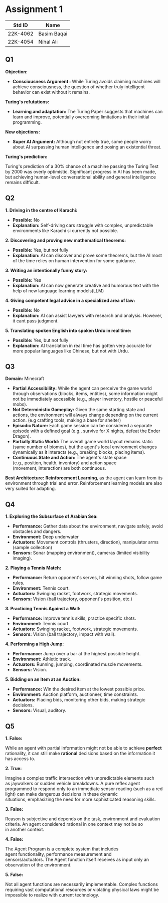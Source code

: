 # Assignment 1
|Std ID|Name|
|------|-|
|22K-4062|Basim Baqai|
|22K-4054|Nihal Ali|

## Q1
**Objection:**

- **Consciousness Argument :** While Turing avoids claiming machines will achieve consciousness, the question of whether truly intelligent behavior can exist without it remains.

**Turing's refutations:**

- **Learning and adaptation:** The Turing Paper suggests that machines can learn and improve, potentially overcoming limitations in their initial programming.

**New objections:**

- **Super AI Argument:** Although not entirely true, some people worry about AI surpassing human intelligence and posing an existential threat.

**Turing's prediction:**

Turing's prediction of a 30% chance of a machine passing the Turing Test by 2000 was overly optimistic. Significant progress in AI has been made, but achieving human-level conversational ability and general intelligence remains difficult.

## Q2

**1. Driving in the centre of Karachi:**

- **Possible:** No
- **Explanation:** Self-driving cars struggle with complex, unpredictable environments like Karachi si currently not possible.

**2. Discovering and proving new mathematical theorems:**

- **Possible:** Yes, but not fully
- **Explanation:** AI can discover and prove some theorems, but the AI most of the time relies on human intervention for some guidance.

**3. Writing an intentionally funny story:**

- **Possible:** Yes
- **Explanation:** AI can now generate creative and humorous text with the help of new language learning models(LLM)

**4. Giving competent legal advice in a specialized area of law:**

- **Possible:** No
- **Explanation:** AI can assist lawyers with research and analysis. However, it cant pass judgment.

**5. Translating spoken English into spoken Urdu in real time:**

- **Possible:** Yes, but not fully
- **Explanation:** AI translation in real time has gotten very accurate for more popular languages like Chinese, but not with Urdu.
  
## Q3

**Domain:** Minecraft 


- **Partial Accessibility:** While the agent can perceive the game world through observations (blocks, items, entities), some information might not be immediately accessible (e.g., player inventory, hostile or peaceful mobs).
- **Not Deterministic Gameplay:** Given the same starting state and actions, the environment will always change depending on the current action. (e.g crafting tools, making a base for shelter)
- **Episodic Nature:** Each game session can be considered a separate episode with a defined goal (e.g., survive for X nights, defeat the Ender Dragon).
- **Partially Static World:** The overall game world layout remains static (same number of biomes), but the agent's local environment changes dynamically as it interacts (e.g., breaking blocks, placing items).
- **Continuous State and Action:** The agent's state space (e.g., position, health, inventory) and action space (movement, interaction) are both continuous.

**Best Architecture:**
**Reinforcement Learning**, as the agent can learn from its environment through trial and error. Reinforcement learning models are also very suited for adapting.

## Q4

**1. Exploring the Subsurface of Arabian Sea:**

- **Performance:** Gather data about the environment, navigate safely, avoid obstacles and dangers.
- **Environment:** Deep underwater
- **Actuators:** Movement controls (thrusters, direction), manipulator arms (sample collection)
- **Sensors:** Sonar (mapping environment), cameras (limited visibility imaging).


**2. Playing a Tennis Match:**

- **Performance:** Return opponent's serves, hit winning shots, follow game rules.
- **Environment:** Tennis court.
- **Actuators:** Swinging racket, footwork, strategic movements.
- **Sensors:** Vision (ball trajectory, opponent's position, etc.)

**3. Practicing Tennis Against a Wall:**

- **Performance:** Improve tennis skills, practice specific shots.
- **Environment:** Tennis court
- **Actuators:** Swinging racket, footwork, strategic movements.
- **Sensors:** Vision (ball trajectory, impact with wall).

**4. Performing a High Jump:**

- **Performance:** Jump over a bar at the highest possible height.
- **Environment:** Athletic track.
- **Actuators:** Running, jumping, coordinated muscle movements.
- **Sensors:** Vision.


**5. Bidding on an Item at an Auction:**

- **Performance:** Win the desired item at the lowest possible price.
- **Environment:** Auction platform, auctioneer, time constraints.
- **Actuators:** Placing bids, monitoring other bids, making strategic decisions.
- **Sensors:** Visual, auditory.
  
## Q5

**1. False:**

While an agent with partial information might not be able to achieve **perfect** rationality, it can still make **rational** decisions based on the information it has access to.

**2. True:**

Imagine a complex traffic intersection with unpredictable elements such as jaywalkers or sudden vehicle breakdowns. A pure reflex agent programmed to respond only to an immediate sensor reading (such as a red light) can make dangerous decisions in these dynamic situations, emphasizing the need for more sophisticated reasoning skills.

**3. False:**

Reason is subjective and depends on the task, environment and evaluation criteria. An agent considered rational in one context may not be so in another context.

**4. False:**

The Agent Program is a complete system that includes agent functionality, performance measurement and sensors/actuators. The Agent function itself receives as input only an observation of the environment.

**5. False:**

Not all agent functions are necessarily implementable. Complex functions requiring vast computational resources or violating physical laws might be impossible to realize with current technology.


